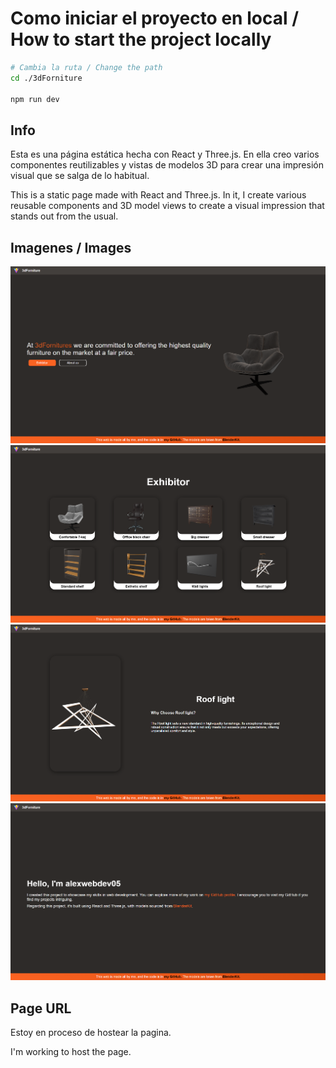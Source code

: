 # Como iniciar el proyecto en local / How to start the project locally

``` bash
# Cambia la ruta / Change the path
cd ./3dForniture

npm run dev
```

## Info
Esta es una página estática hecha con React y Three.js. En ella creo varios componentes reutilizables y vistas de modelos 3D para crear una impresión visual que se salga de lo habitual.

This is a static page made with React and Three.js. In it, I create various reusable components and 3D model views to create a visual impression that stands out from the usual.

## Imagenes / Images
![Home](public/home.png)
![Exhibitor](public/exhibitor.png)
![Object](public/object.png)
![AboutUs](public\aboutUs.png)

## Page URL
Estoy en proceso de hostear la pagina.

I'm working to host the page.